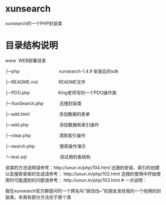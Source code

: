 
# xunsearch
<p>
    xunsearch的一个PHP封装类
</p>

# 目录结构说明

<p>
    www&nbsp;&nbsp;WEB部署目录
</p>
<p>
    ├─php&nbsp;&nbsp; &nbsp; &nbsp; &nbsp; &nbsp; &nbsp; &nbsp; &nbsp; &nbsp; &nbsp; &nbsp; &nbsp; &nbsp; &nbsp; &nbsp; &nbsp;xunsearch-1.4.9 安装后的sdk
</p>
<p>
    ├─README.md&nbsp;&nbsp;&nbsp;&nbsp;&nbsp;&nbsp;&nbsp;&nbsp;&nbsp;&nbsp;&nbsp;&nbsp;&nbsp;&nbsp;&nbsp;&nbsp; README文件
</p>
<p>
    ├─PDO.php&nbsp;&nbsp; &nbsp; &nbsp; &nbsp; &nbsp; &nbsp; &nbsp; &nbsp; &nbsp; &nbsp; &nbsp; King老师写的一个PDO操作类
</p>
<p>
    ├─XunSearch.php&nbsp;&nbsp; &nbsp; &nbsp; &nbsp; &nbsp; &nbsp; 迅搜封装类
</p>
<p>
    ├─add.html&nbsp;&nbsp; &nbsp; &nbsp; &nbsp; &nbsp; &nbsp; &nbsp; &nbsp; &nbsp; &nbsp; &nbsp; &nbsp;添加数据的表单
</p>
<p>
    ├─add.php&nbsp;&nbsp; &nbsp; &nbsp; &nbsp; &nbsp; &nbsp; &nbsp;&nbsp;&nbsp;&nbsp;&nbsp;&nbsp;&nbsp;&nbsp;&nbsp;&nbsp;&nbsp;&nbsp;添加数据和索引操作
</p>
<p>
    ├─clear.php&nbsp;&nbsp; &nbsp; &nbsp; &nbsp; &nbsp; &nbsp;&nbsp;&nbsp;&nbsp;&nbsp;&nbsp;&nbsp;&nbsp;&nbsp;&nbsp;&nbsp;&nbsp;清除索引操作
</p>
<p>
    ├─search.php&nbsp;&nbsp; &nbsp; &nbsp; &nbsp; &nbsp; &nbsp; &nbsp; &nbsp; &nbsp; &nbsp;搜索操作演示
</p>
<p>
    └─test.sql&nbsp;&nbsp; &nbsp; &nbsp; &nbsp; &nbsp; &nbsp; &nbsp; &nbsp; &nbsp; &nbsp; &nbsp; &nbsp; &nbsp; 测试用的表结构
</p>
该类的方法说明请参考：http://unun.in/php/104.html
迅搜的安装、索引的创建以及搜索骨架的生成请参考： http://unun.in/php/102.html
迅搜的使用中开始使用时可能遇到的问题请参考： http://unun.in/php/103.html
# 一点说明：

<p>
    我在xunsearch官方群提问时一个网名叫“胡诌诌~”的朋友发给我的一个他用的封装类，本类有部分方法仿于那个类
</p>
<p>
    <br/>
</p>
